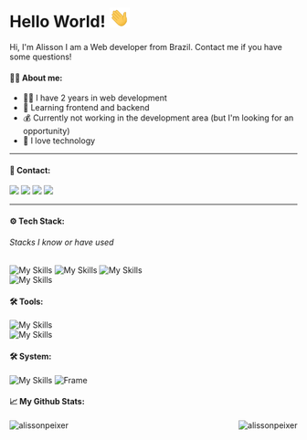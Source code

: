 # Hello World! <img src="https://github.com/alissonpeixer/alissonpeixer/blob/main/hi.gif" width="35px" />

Hi, I'm Alisson I am a Web developer from Brazil. Contact me if you have some questions!

#### 👨‍💼 About me:

- 👨‍💻 I have 2 years in web development
- 📖 Learning frontend and backend
- 💰 Currently not working in the development area (but I'm looking for an opportunity)
- 🚀 I love technology

---

#### 📨 Contact:

[<img src="https://img.shields.io/badge/website-%234285F4.svg?&style=for-the-badge&logo=safari&logoColor=white" />](https://alissonpeixer.github.io)
[<img src="https://img.shields.io/badge/alizof%236011-%237289DA.svg?&style=for-the-badge&logo=discord&logoColor=white" />](https://discord.com/)
[<img src="https://img.shields.io/badge/telegram-%232CA5E0.svg?&style=for-the-badge&logo=telegram&logoColor=white" />](https://t.me/alissonpeixer)
[<img src="https://img.shields.io/badge/mail-%23D14836.svg?&style=for-the-badge&logo=gmail&logoColor=white" />](mailto:alissonpeixer4@gmail.com)

---
#### ⚙️ Tech Stack:
###### Stacks I know or have used 
![My Skills](https://skillicons.dev/icons?i=js,html,css)
![My Skills](https://skillicons.dev/icons?i=ts,nodejs,tailwind,materialui)
![My Skills](https://skillicons.dev/icons?i=express,react,vite,nextjs)<br>
![My Skills](https://skillicons.dev/icons?i=prisma,sqlite,mongodb)


#### 🛠️ Tools:
![My Skills](https://skillicons.dev/icons?i=github,git,vscode,vim,heroku,vercel,figma,pr,ps)<br>
![My Skills](https://skillicons.dev/icons?i=bash,)
#### 🛠️ System:
![My Skills](https://skillicons.dev/icons?i=linux)
![Frame](https://user-images.githubusercontent.com/48291580/191059386-eebca583-312c-439c-bf3e-797ca089cd7e.svg)


#### 📈 My Github Stats:

<div align="center">&nbsp;
  <img align="right" height="155" src="https://github-readme-stats.vercel.app/api?username=alissonpeixer&show_icons=true&theme=dark&locale=en" alt="alissonpeixer" />
  <img align="left" height="155" src="https://github-readme-stats.vercel.app/api/top-langs?username=alissonpeixer&show_icons=true&theme=dark&locale=en&layout=compact"            alt="alissonpeixer" />

</div>

